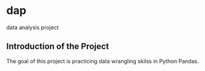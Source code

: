 # dap
data analysis project
## Introduction of the Project
The goal of this project is practicing data wrangling skilss in Python Pandas.
